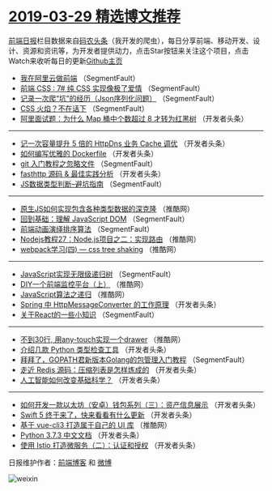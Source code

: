 # [2019-03-29 精选博文推荐](http://hao.caibaojian.com/date/2019/03/29)

[前端日报](http://caibaojian.com/c/news)栏目数据来自[码农头条](http://hao.caibaojian.com/)（我开发的爬虫），每日分享前端、移动开发、设计、资源和资讯等，为开发者提供动力，点击Star按钮来关注这个项目，点击Watch来收听每日的更新[Github主页](https://github.com/kujian/frontendDaily)
* [我在阿里云做前端](http://hao.caibaojian.com/105350.html) （SegmentFault）
* [前端 CSS : 7# 纯 CSS 实现像极了爱情](http://hao.caibaojian.com/105351.html) （SegmentFault）
* [记录一次爬“坑”的经历（Json序列化问题）](http://hao.caibaojian.com/105357.html) （SegmentFault）
* [CSS 火焰？不在话下](http://hao.caibaojian.com/105358.html) （SegmentFault）
* [阿里面试题：为什么 Map 桶中个数超过 8 才转为红黑树](http://hao.caibaojian.com/105364.html) （开发者头条）

***
* [记一次容量提升 5 倍的 HttpDns 业务 Cache 调优](http://hao.caibaojian.com/105391.html) （开发者头条）
* [如何编写优雅的 Dockerfile](http://hao.caibaojian.com/105383.html) （开发者头条）
* [git 入门教程之忽略文件](http://hao.caibaojian.com/105348.html) （SegmentFault）
* [fasthttp 源码 &amp; 最佳实践分析](http://hao.caibaojian.com/105389.html) （开发者头条）
* [JS数据类型判断&#8211;避坑指南](http://hao.caibaojian.com/105355.html) （SegmentFault）

***
* [原生JS如何实现包含各种类型数据的深克隆](http://hao.caibaojian.com/105325.html) （推酷网）
* [回到基础：理解 JavaScript DOM](http://hao.caibaojian.com/105346.html) （SegmentFault）
* [前端动画演绎排序算法](http://hao.caibaojian.com/105347.html) （SegmentFault）
* [Nodejs教程27：Node.js项目之二：实现路由](http://hao.caibaojian.com/105327.html) （推酷网）
* [webpack学习(四) &#8212; css tree shaking](http://hao.caibaojian.com/105328.html) （推酷网）

***
* [JavaScript实现无限级递归树](http://hao.caibaojian.com/105349.html) （SegmentFault）
* [DIY一个前端监控平台（上）](http://hao.caibaojian.com/105329.html) （推酷网）
* [JavaScript算法之递归](http://hao.caibaojian.com/105331.html) （推酷网）
* [Spring 中 HttpMessageConverter 的工作原理](http://hao.caibaojian.com/105369.html) （开发者头条）
* [关于React的一些小知识](http://hao.caibaojian.com/105354.html) （SegmentFault）

***
* [不到30行, 用any-touch实现一个drawer](http://hao.caibaojian.com/105335.html) （推酷网）
* [介绍几款 Python 类型检查工具](http://hao.caibaojian.com/105385.html) （开发者头条）
* [拜拜了，GOPATH君新版本Golang的包管理入门教程](http://hao.caibaojian.com/105356.html) （SegmentFault）
* [走近 Redis 源码：压缩列表是怎样炼成的](http://hao.caibaojian.com/105396.html) （开发者头条）
* [人工智能如何改变基础科学？](http://hao.caibaojian.com/105375.html) （开发者头条）

***
* [如何开发一款以太坊（安卓）钱包系列（三）：资产信息展示](http://hao.caibaojian.com/105386.html) （开发者头条）
* [Swift 5 终于来了，快来看看有什么更新](http://hao.caibaojian.com/105397.html) （开发者头条）
* [基于 vue-cli3 打造属于自己的 UI 库](http://hao.caibaojian.com/105326.html) （推酷网）
* [Python 3.7.3 中文文档](http://hao.caibaojian.com/105376.html) （开发者头条）
* [使用 Istio 打造微服务（二）：认证和授权](http://hao.caibaojian.com/105387.html) （开发者头条）

日报维护作者：[前端博客](http://caibaojian.com/) 和 [微博](http://caibaojian.com/go/weibo)

![weixin](https://user-images.githubusercontent.com/3055447/38468989-651132ac-3b80-11e8-8e6b-15122322a9d7.png)